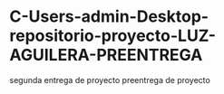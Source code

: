 # C-Users-admin-Desktop-repositorio-proyecto-LUZ-AGUILERA-PREENTREGA
segunda entrega de proyecto 
preentrega de proyecto
